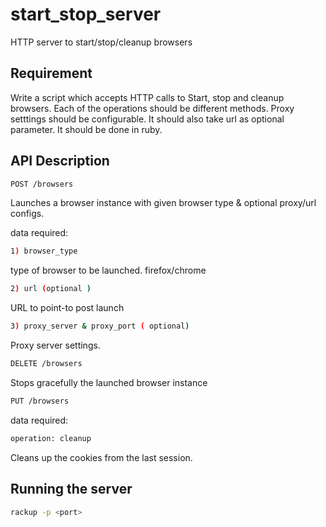 # start_stop_server
HTTP server to start/stop/cleanup browsers

## Requirement

Write a script which accepts HTTP calls to Start, stop and cleanup browsers. Each of the operations should be different methods. Proxy setttings should be configurable. It should also take url as optional parameter. It should be done in ruby.


## API Description

```bash
POST /browsers
```
Launches a browser instance with given browser type & optional proxy/url configs.

data required:
```bash
1) browser_type
```
type of browser to be launched. firefox/chrome
```bash
2) url (optional )
```
URL to point-to post launch
```bash
3) proxy_server & proxy_port ( optional)
```
Proxy server settings.

```bash
DELETE /browsers
```

Stops gracefully the launched browser instance


```bash
PUT /browsers
```
data required:

```bash
operation: cleanup
```

Cleans up the cookies from the last session.

## Running the server

```bash
rackup -p <port>
```

